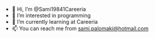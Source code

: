 - 👋 Hi, I’m @Sami19841Careeria
- 👀 I’m interested in programming
- 🌱 I’m currently learning at Careeria
- 📫 You can reach me from sami.palomaki@hotmail.com

<!---
Sami19841Careeria/Sami19841Careeria is a ✨ special ✨ repository because its `README.md` (this file) appears on your GitHub profile.
You can click the Preview link to take a look at your changes.
--->

